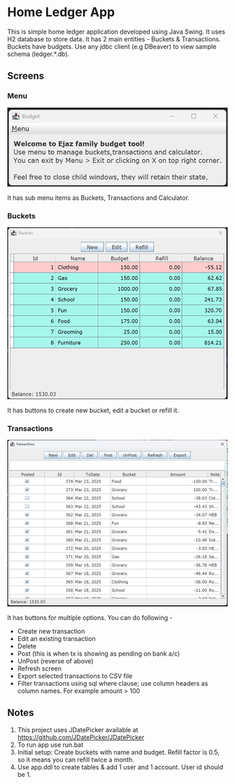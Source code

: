 # Home Ledger App

This is simple home ledger application developed using Java Swing. It uses H2 database to store data.
It has 2 main entities - Buckets & Transactions. Buckets have budgets. Use any jdbc client (e.g DBeaver) to view sample schema (ledger.*.db).

## Screens
### Menu
![MENU](./imgs/menu.png)

It has sub menu items as Buckets, Transactions and Calculator. 

### Buckets
![BUCKETS](./imgs/buckets2.png)

It has buttons to create new bucket, edit a bucket or refill it.

### Transactions
![TRANSACTIONS](./imgs/transactions2.png)

It has buttons for multiple options. You can do following -
- Create new transaction
- Edit an existing transaction
- Delete
- Post (this is when tx is showing as pending on bank a/c)
- UnPost (reverse of above)
- Refresh screen
- Export selected transactions to CSV file
- Filter transactions using sql where clause; use column headers as column names. For example amount > 100

## Notes
1. This project uses JDatePicker available at https://github.com/JDatePicker/JDatePicker
2. To run app use run.bat
3. Initial setup: Create buckets with name and budget. Refill factor is 0.5, so it means you can refill twice a month.
4. Use app.ddl to create tables & add 1 user and 1 account. User id should be 1.

